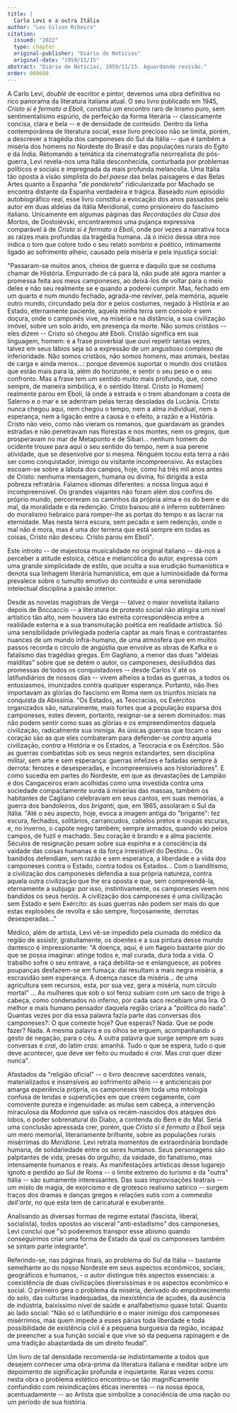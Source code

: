 ```yaml
---
title: |
  Carlo Levi e a outra Itália
author: "Leo Gilson Ribeiro"
citation:
  issued: "2022"
  type: chapter
  original-publisher: "Diário de Notícias"
  original-date: "1959/11/15"
abstract: "Diário de Notícias, 1959/11/15. Aguardando revisão."
order: 080600
---
```


A Carlo Levi, *doublé* de escritor e pintor, devemos uma obra definitiva no rico panorama da literatura italiana atual. O seu livro publicado em 1945, *Cristo si è fermato a Eboli*, constitui um encontro raro de lirismo puro, sem sentimentalismo espúrio, de perfeição da forma literária -- classicamente concisa, clara e bela -- e de densidade de conteúdo. Dentro da linha contemporânea de literatura social, esse livro precioso não se limita, porém, a descrever a tragédia dos camponeses do Sul da Itália -- que é também a miséria dos homens no Nordeste do Brasil e das populações rurais do Egito e da Índia. Retomando a temática da cinematografia neorrealista do pós-guerra, Levi revela-nos uma Itália desconhecida, conturbada por problemas políticos e sociais e impregnada da mais profunda melancolia. Uma Itália tão oposta à visão simplista do *bel paese* das belas paisagens e das Belas Artes quanto a Espanha "*de pandereta*" ridicularizada por Machado se encontra distante da Espanha verdadeira e trágica. Baseado num episódio autobiográfico real, esse livro constitui a evocação dos anos passados pelo autor em duas aldeias da Itália Meridional, como prisioneiro do fascismo italiano. Unicamente em algumas páginas das *Recordações da Casa dos Mortos*, de Dostoiévski, encontraremos uma pujança expressiva comparável à de *Cristo si è fermato a Eboli*, onde por vezes a narrativa toca as raízes mais profundas da tragédia humana. Já o início dessa obra nos indica o tom que colore todo o seu relato sombrio e poético, intimamente ligado ao sofrimento alheio, causado pela miséria e pela injustiça social:

"Passaram-se muitos anos, cheios de guerra e daquilo que se costuma chamar de História. Empurrado de cá para lá, não pude até agora manter a promessa feita aos meus camponeses, ao deixá-los de voltar para o meio deles e não seu realmente se e quando a poderei cumprir. Mas, fechado em um quarto e num mundo fechado, agrada-me reviver, pela memória, aquele outro mundo, circundado pela dor e pelos costumes, negado à História e ao Estado, eternamente paciente, aquela minha terra sem consolo e sem doçura, onde o camponês vive, na miséria e na distância, a sua civilização imóvel, sobre um solo árido, em presença da morte. Não somos cristãos -- eles dizem -- Cristo só chegou até Eboli. Cristão significa em sua linguagem, homem: e a frase proverbial que ouvi repetir tantas vezes, talvez em seus lábios seja só a expressão de um angustioso complexo de inferioridade. Não somos cristãos, não somos homens, mas animais, bestas de carga e ainda menos...: porque devemos suportar o mundo dos cristãos que estão mais para lá, além do horizonte, e sentir o seu peso e o seu confronto. Mas a frase tem um sentido muito mais profundo, que, como sempre, de maneira simbólica, é o sentido literal. Cristo (o Homem) realmente parou em Eboli, lá onde a estrada e o trem abandonam a costa de Salerno e o mar e se adentram pelas terras desoladas da Lucânia. Cristo nunca chegou aqui, nem chegou o tempo, nem a alma individual, nem a esperança, nem a ligação entre a causa e o efeito, a razão e a História. Cristo não veio, como não vieram os romanos, que guardavam as grandes estradas e não penetravam nas florestas e nos montes, nem os gregos, que prosperavam no mar de Metaponto e de Sibari... nenhum homem do ocidente trouxe para aqui o seu sentido do tempo, nem a sua perene atividade, que se desenvolve por si mesma. Ninguém tocou esta terra a não ser como conquistador, inimigo ou visitante incompreensivo. As estações escoam-se sobre a labuta dos campos, hoje, como há três mil anos antes de Cristo: nenhuma mensagem, humana ou divina, foi dirigida a esta pobreza refratária. Falamos idiomas diferentes: a nossa língua aqui é incompreensível. Os grandes viajantes não foram além dos confins do próprio mundo, percorreram os caminhos da própria alma e os do bem e do mal, da moralidade e da redenção. Cristo baixou até o inferno subterrâneo do moralismo hebraico para romper-lhe as portas do tempo e as lacrar na eternidade. Mas nesta terra escura, sem pecado e sem redenção, onde o mal não é mora, mas é uma dor terrena que está sempre em todas as coisas, Cristo não desceu. Cristo parou em Eboli".

Este introito -- de majestosa musicalidade no original italiano -- dá-nos a perceber a atitude estoica, cética e melancólica do autor, expressa com uma grande simplicidade de estilo, que oculta a sua erudição humanística e denota sua linhagem literária humanística, em que a luminosidade da forma prevalece sobre o tumulto emotivo do conteúdo e uma serenidade intelectual disciplina a paixão interior.

Desde as novelas magistrais de Verga -- talvez o maior novelista italiano depois de Boccaccio -- a literatura de protesto social não atingira um nível artístico tão alto, nem houvera tão estreita correspondência entre a realidade externa e a sua transmutação poética em realidade artística. Só uma sensibilidade privilegiada poderia captar as mais finas e contrastantes nuances de um mundo infra-humano, de uma atmosfera que em muitos passos recorda o círculo de angústia que envolve as obras de Kafka e o fatalismo das tragédias gregas. Em Gagliano, a menor das duas "aldeias malditas" sobre que se detém o autor, os camponeses, desiludidos das promessas de todos os conquistadores -- desde Carlos V até os latifundiários de nossos dias -- vivem alheios a todas as guerras, a todos os entusiasmos, imunizados contra qualquer esperança. Portanto, não lhes importavam as glórias do fascismo em Roma nem os triunfos iniciais na conquista da Abissínia. "Os Estados, as Teocracias, os Exércitos organizados são, naturalmente, mais fortes que a população esparsa dos camponeses, estes devem, portanto, resignar-se a serem dominados: mas não podem sentir como suas as glórias e os empreendimentos daquela civilização, radicalmente sua inimiga. As únicas guerras que tocam o seu coração são as que eles combateram para defender-se *contra* aquela civilização, *contra* a História e os Estados, a Teocracia e os Exércitos. São as guerras combatidas sob os seus negros estandartes, sem disciplina militar, sem arte e sem esperança: guerras infelizes e fadadas sempre à derrota: ferozes e desesperadas, e incompreensíveis aos historiadores". E como sucedia em partes do Nordeste, em que as devastações de Lampião e dos Cangaceiros eram acolhidas como uma investida contra uma sociedade compactamente surda à misérias das massas, também os habitantes de Cagliano celebravam em seus cantos, em suas memórias, a guerra dos bandoleiros, dos *briganti*, que, em 1865, assolaram o Sul da Itália. "Até o seu aspecto, hoje, evoca a imagem antiga do "brigante": tez escura, fechados, solitários, carrancudos, cabelos pretos e roupas escuras, e, no inverno, o capote negro também; sempre armados, quando vão pelos campos, de fuzil e machado. Seu coração é brando e a alma paciente. Séculos de resignação pesam sobre sua espinha e a consciência da vaidade das coisas humanas e da força irresistível do Destino... Os bandidos defendiam, sem razão e sem esperança, a liberdade e a vida dos camponeses contra o Estado, contra todos os Estados... Com o banditismo, a civilização dos camponeses defendia a sua própria natureza, contra aquela outra civilização que lhe era oposta e que, sem compreendê-la, eternamente a subjuga: por isso, instintivamente, os camponeses veem nos bandidos os seus heróis. A civilização dos camponeses é uma civilização sem Estado e sem Exército: as suas guerras não podem ser mais do que estas explosões de revolta e são sempre, forçosamente, derrotas desesperadas..."

Médico, além de artista, Levi vê-se impedido pela ciumada do médico da região de assistir, gratuitamente, os doentes e a sua pintura desse mundo dantesco é impressionante: "A doença, aqui, é um flagelo bastante pior do que se possa imaginar: atinge todos e, mal curada, dura toda a vida. O trabalho sofre o seu entrave, a raça debilita-se e enlanguesce, as pobres poupanças desfazem-se em fumaça: daí resultam a mais negra miséria, a escravidão sem esperança. A doença nasce da miséria... de uma agricultura sem recursos, esta, por sua vez, gera a miséria, num círculo mortal" ... As mulheres que sob o sol feroz subiam com um saco de trigo à cabeça, como condenados no inferno, por cada saco recebiam uma lira. O melhor e mais humano pensador daquela região criara a "política do nada". Quantas vezes por dia essa palavra fazia parte das conversas dos camponeses?: O que comeste hoje? Que esperas? Nada. Que se pode fazer? Nada. A mesma palavra e os olhos se erguem, acompanhando o gesto de negação, para o céu. A outra palavra que surge sempre em suas conversas é *crai*, do latim *cras*: amanhã. Tudo o que se espera, tudo o que deve acontecer, que deve ser feito ou mudado é *crai*. Mas *crai* quer dizer nunca".

Afastados da "religião oficial" -- o livro descreve sacerdotes venais, materializados e insensíveis ao sofrimento alheio -- e anticlericais por amarga experiência própria, os camponeses têm toda uma mitologia confusa de lendas e superstições em que creem cegamente, com comovente pureza e ingenuidade: as mulas sem cabeça, a intervenção miraculosa da *Madonna* que salva os recém-nascidos dos ataques dos lobos, o poder sobrenatural do Diabo, a contenda do Bem e do Mal. Seria uma conclusão apressada crer, porém, que *Cristo si è fermato a Eboli* seja um mero memorial, literariamente brilhante, sobre as populações rurais misérrimas do *Meridione*. Levi retrata momentos de extraordinária bondade humana, de solidariedade entre os seres humanos. Seus personagens são palpitantes de vida, presas do orgulho, da vaidade, do fanatismo, mas intensamente humanos e reais. As manifestações artísticas desse lugarejo ignoto e perdido ao Sul de Roma -- o limite extremo do turismo e da "outra" Itália -- são sumamente interessantes. Das suas improvisações teatrais -- um misto de magia, de exorcismo e de grotesco realismo satírico -- surgem traços dos dramas e danças gregos e relações sutis com a *commedia dell'arte*, no que esta tem de caricatural e exuberante.

Analisando as diversas formas de regime estatal (fascista, liberal, socialista), todos opostos ao visceral "anti-estadismo" dos camponeses, Levi conclui que "só poderemos transpor esse abismo quando conseguirmos criar uma forma de Estado da qual os camponeses também se sintam parte integrante".

Referindo-se, nas páginas finais, ao problema do Sul da Itália -- bastante semelhante ao do nosso Nordeste em seus aspectos econômicos, sociais, geográficos e humanos, - o autor distingue três aspectos essenciais: a coexistência de duas civilizações diversíssimas e os aspectos econômico e social. O primeiro gera o problema da miséria, derivado do empobrecimento do solo, das culturas inadequadas, da inexistência de açudes, da ausência de indústria, baixíssimo nível de saúde e analfabetismo quase total. Quanto ao lado social: "Não só o latifundiário é o maior inimigo dos camponeses misérrimos, mas quem impede a esses párias toda liberdade e toda possibilidade de existência civil é a pequena burguesia da região, incapaz de preencher a sua função social e que vive só da pequena rapinagem e de uma tradição abastardada de um direito feudal".

Um livro de tal densidade recomenda-se indistintamente a todos que desejem conhecer uma obra-prima da literatura italiana e meditar sobre um depoimento de significação profunda e inquietante. Raras vezes como nesta obra o problema estético encontrou-se tão magnificamente confundido com reivindicações éticas inerentes -- na nossa época, acentuadamente -- ao Artista que simbolize a consciência de uma nação ou um período de sua história.


